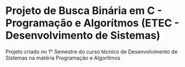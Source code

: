 # Projeto de Busca Binária em C - Programação e Algorítmos (ETEC - Desenvolvimento de Sistemas)

Projeto criado no 1° Semestre do curso técnico de Desenvolvimento de Sistemas na matéria Programação e Algorítmos

